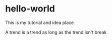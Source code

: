 # hello-world
This is my tutorial and idea place

A trend is a trend as long as the trend isn't break
